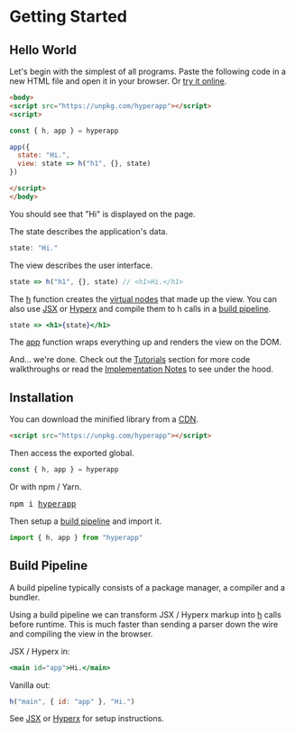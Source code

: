 # Getting Started

## Hello World

Let's begin with the simplest of all programs. Paste the following code in a new HTML file and open it in your browser. Or [try it online](https://codepen.io/hyperapp/pen/PmjRov?editors=1010).

```html
<body>
<script src="https://unpkg.com/hyperapp"></script>
<script>

const { h, app } = hyperapp

app({
  state: "Hi.",
  view: state => h("h1", {}, state)
})

</script>
</body>
```

You should see that "Hi" is displayed on the page.

The state describes the application's data.

```js
state: "Hi."
```

The view describes the user interface.

```js
state => h("h1", {}, state) // <h1>Hi.</h1>
```

The [h](/docs/api.md#h) function creates the [virtual nodes](/docs/virtual-nodes.md) that made up the view. You can also use [JSX] or [Hyperx] and compile them to h calls in a [build pipeline](#build-pipeline).

```jsx
state => <h1>{state}</h1>
```

The [app](/docs/api.md#app) function wraps everything up and renders the view on the DOM.

And... we're done. Check out the [Tutorials](/docs/tutorials.md) section for more code walkthroughs or read the [Implementation Notes](/docs/implementation-nodes.md) to see under the hood.

## Installation

You can download the minified library from a [CDN](https://unpkg.com/hyperapp).

```html
<script src="https://unpkg.com/hyperapp"></script>
```

Then access the exported global.

```js
const { h, app } = hyperapp
```

Or with npm / Yarn.

<pre>
npm i <a href="https://www.npmjs.com/package/hyperapp">hyperapp</a>
</pre>

Then setup a [build pipeline](#build-pipeline) and import it.

```jsx
import { h, app } from "hyperapp"
```

## Build Pipeline

A build pipeline typically consists of a package manager, a compiler and a bundler.

Using a build pipeline we can transform JSX / Hyperx markup into [h](/docs/api.md#h) calls before runtime. This is much faster than sending a parser down the wire and compiling the view in the browser.

JSX / Hyperx in:

```jsx
<main id="app">Hi.</main>
```

Vanilla out:

```jsx
h("main", { id: "app" }, "Hi.")
```

See [JSX] or [Hyperx] for setup instructions.

[Hyperx]: /docs/hyperx.md
[JSX]: /docs/jsx.md
